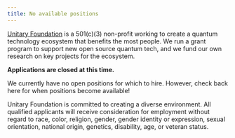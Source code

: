 ```yaml
---
title: No available positions
---
```


[Unitary Foundation](https://unitary.foundation/) is a 501(c)(3) non-profit working to create a quantum technology ecosystem that benefits the most people. We run a grant program to support new open source quantum tech, and we fund our own research on key projects for the ecosystem.

**Applications are closed at this time.**

We currently have no open positions for which to hire. However, check back here for when positions become available!

Unitary Foundation is committed to creating a diverse environment. All qualified applicants will receive consideration for employment without regard to race, color, religion, gender, gender identity or expression, sexual orientation, national origin, genetics, disability, age, or veteran status.

